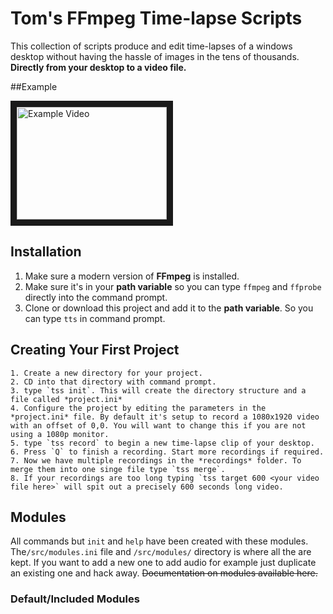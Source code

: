# Tom's FFmpeg Time-lapse Scripts

This collection of scripts produce and edit time-lapses of a windows desktop without having the hassle of images in the tens of thousands. **Directly from your desktop to a video file.**

##Example

<a href="http://www.youtube.com/watch?feature=player_embedded&v=vdX6Fxp3Pzg
" target="_blank"><img src="http://img.youtube.com/vi/vdX6Fxp3Pzg/0.jpg" 
alt="Example Video" width="240" height="180" border="10" /></a>

## Installation

1. Make sure a modern version of **FFmpeg** is installed.
2. Make sure it's in your **path variable** so you can type `ffmpeg` and `ffprobe` directly into the command prompt.
3. Clone or download this project and add it to the **path variable**. So you can type `tts` in command prompt.

## Creating Your First Project

 	1. Create a new directory for your project.
 	2. CD into that directory with command prompt.
 	3. type `tss init`. This will create the directory structure and a file called *project.ini*
 	4. Configure the project by editing the parameters in the *project.ini* file. By default it's setup to record a 1080x1920 video with an offset of 0,0. You will want to change this if you are not using a 1080p monitor.
 	5. type `tss record` to begin a new time-lapse clip of your desktop.
 	6. Press `Q` to finish a recording. Start more recordings if required.
 	7. Now we have multiple recordings in the *recordings* folder. To merge them into one singe file type `tss merge`.
 	8. If your recordings are too long typing `tss target 600 <your video file here>` will spit out a precisely 600 seconds long video.

## Modules

All commands but `init` and `help` have been created with these modules. The`/src/modules.ini` file and `/src/modules/` directory is where all the are kept. If you want to add a new one to add audio for example just duplicate an existing one and hack away. ~~Documentation on modules available here.~~

### Default/Included Modules